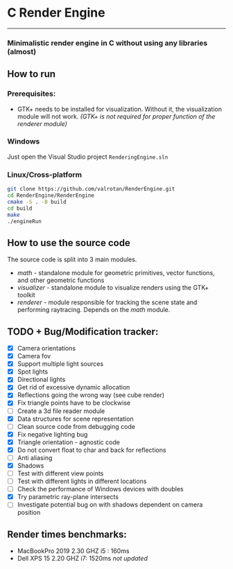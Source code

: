 # C Render Engine
---

### Minimalistic render engine in C without using any libraries (almost)

## How to run
### Prerequisites:
- GTK+ needs to be installed for visualization. Without it, the visualization module will not work.
*(GTK+ is not required for proper function of the renderer module)*
### Windows
Just open the Visual Studio project `RenderingEngine.sln`

### Linux/Cross-platform
```bash
git clone https://github.com/valrotan/RenderEngine.git
cd RenderEngine/RenderEngine
cmake -S . -B build
cd build
make
./engineRun
```

## How to use the source code
The source code is split into 3 main modules.
- *math* - standalone module for geometric primitives, vector functions, and other geometric functions
- *visualizer* - standalone module to visualize renders using the GTK+ toolkit
- *renderer* - module responsible for tracking the scene state and performing raytracing. Depends on the *math* module.


## TODO + Bug/Modification tracker:
- [x] Camera orientations
- [x] Camera fov
- [x] Support multiple light sources
- [x] Spot lights
- [x] Directional lights
- [x] Get rid of excessive dynamic allocation
- [x] Reflections going the wrong way (see cube render)
- [x] Fix triangle points have to be clockwise
- [ ] Create a 3d file reader module
- [x] Data structures for scene representation
- [ ] Clean source code from debugging code
- [x] Fix negative lighting bug
- [x] Triangle orientation - agnostic code
- [x] Do not convert float to char and back for reflections
- [ ] Anti aliasing
- [x] Shadows
- [ ] Test with different view points
- [ ] Test with different lights in different locations
- [ ] Check the performance of Windows devices with doubles
- [x] Try parametric ray-plane intersects
- [ ] Investigate potential bug on with shadows dependent on camera position

## Render times benchmarks:
- MacBookPro 2019 2.30 GHZ i5 : 160ms
- Dell XPS 15 2.20 GHZ i7: 1520ms *not updated*
